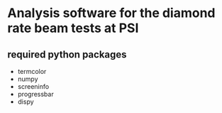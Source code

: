 # Analysis software for the diamond rate beam tests at PSI

## required python packages
- termcolor
- numpy
- screeninfo
- progressbar
- dispy
